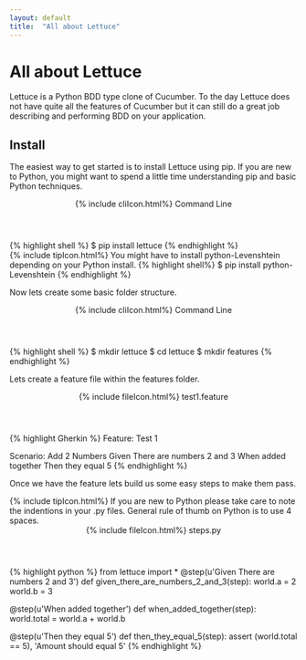 ```yaml
---
layout: default
title:  "All about Lettuce"
---
```

# All about Lettuce

Lettuce is a Python BDD type clone of Cucumber.  To the day Lettuce does not
have quite all the features of Cucumber but it can still do a great job
describing and performing BDD on your application.

## Install
The easiest way to get started is to install Lettuce using pip.  If you are new
to Python, you might want to spend a little time understanding pip and basic
Python techniques.
<div class="w3-card">
<header class="w3-container w3-grey">
  {% include cliIcon.html%}
  Command Line
</header>

<div class="w3-container">
{% highlight shell %}
$ pip install lettuce
{% endhighlight %}
</div>
</div>

<div class="w3-panel w3-pale-yellow w3-bottombar w3-topbar w3-border-green">
{% include tipIcon.html%} You might have to install python-Levenshtein depending
on your Python install.
{% highlight shell%}
$ pip install python-Levenshtein
{% endhighlight %}
</div>


Now lets create some basic folder structure.

<div class="w3-card">
<header class="w3-container w3-grey">
  {% include cliIcon.html%}
  Command Line
</header>

<div class="w3-container">
{% highlight shell %}
$ mkdir lettuce
$ cd lettuce
$ mkdir features
{% endhighlight %}
</div>
</div>

Lets create a feature file within the features folder.

<div class="w3-card">
<header class="w3-container w3-blue">
  {% include fileIcon.html%}
  test1.feature
</header>

<div class="w3-container">
{% highlight Gherkin %}
Feature: Test 1

  Scenario: Add 2 Numbers
    Given There are numbers 2 and 3
    When added together
    Then they equal 5
{% endhighlight %}
</div>
</div>

Once we have the feature lets build us some easy steps to make them pass.

<div class="w3-panel w3-pale-yellow w3-bottombar w3-topbar w3-border-green">
{% include tipIcon.html%}
  If you are new to Python please take care to note the indentions in your
  .py files.  General rule of thumb on Python is to use 4 spaces.
</div>

<div class="w3-card">
<header class="w3-container w3-blue">
  {% include fileIcon.html%}
  steps.py
</header>

<div class="w3-container">
{% highlight python %}
from lettuce import *
@step(u'Given There are numbers 2 and 3')
def given_there_are_numbers_2_and_3(step):
    world.a = 2
    world.b = 3

@step(u'When added together')
def when_added_together(step):
    world.total = world.a + world.b

@step(u'Then they equal 5')
def then_they_equal_5(step):
    assert (world.total == 5), 'Amount should equal 5'
    {% endhighlight %}
</div>
</div>
